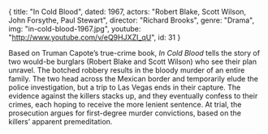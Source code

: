 {
  title: "In Cold Blood",
  dated: 1967,
  actors: "Robert Blake, Scott Wilson, John Forsythe, Paul Stewart",
  director: "Richard Brooks",
  genre: "Drama",
  img: "in-cold-blood-1967.jpg",
  youtube: "http://www.youtube.com/v/eQ9HJXZI_qU",
  id: 31
}

Based on Truman Capote’s true-crime book, _In Cold Blood_ tells the story of two would-be burglars (Robert Blake and Scott Wilson) who see their plan unravel. The botched robbery results in the bloody murder of an entire family. The two head across the Mexican border and temporarily elude the police investigation, but a trip to Las Vegas ends in their capture. The evidence against the killers stacks up, and they eventually confess to their crimes, each hoping to receive the more lenient sentence. At trial, the prosecution argues for first-degree murder convictions, based on the killers’ apparent premeditation. 